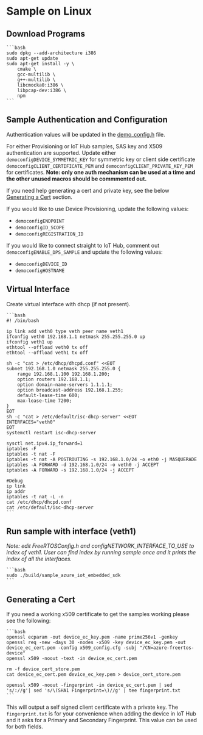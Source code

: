 # Sample on Linux

## Download Programs

    ```bash
    sudo dpkg --add-architecture i386
    sudo apt-get update
    sudo apt-get install -y \
        cmake \
        gcc-multilib \
        g++-multilib \
        libcmocka0:i386 \
        libpcap-dev:i386 \
        npm
    ```

## Sample Authentication and Configuration

Authentication values will be updated in the [demo_config.h](./demo/sample_azure_iot_embedded_sdk/demo_config.h) file.

For either Provisioning or IoT Hub samples, SAS key and X509 authentication are supported. Update either `democonfigDEVICE_SYMMETRIC_KEY` for symmetric key or client side certificate `democonfigCLIENT_CERTIFICATE_PEM` and `democonfigCLIENT_PRIVATE_KEY_PEM` for certificates. **Note: only one auth mechanism can be used at a time and the other unused macros should be commmented out.**

If you need help generating a cert and private key, see the below [Generating a Cert](#generating-a-cert) section.

If you would like to use Device Provisioning, update the following values:

- `democonfigENDPOINT`
- `democonfigID_SCOPE`
- `democonfigREGISTRATION_ID`

If you would like to connect straight to IoT Hub, comment out `democonfigENABLE_DPS_SAMPLE` and update the following values:

- `democonfigDEVICE_ID`
- `democonfigHOSTNAME`

## Virtual Interface

Create virtual interface with dhcp (if not present).

    ```bash
    #! /bin/bash

    ip link add veth0 type veth peer name veth1
    ifconfig veth0 192.168.1.1 netmask 255.255.255.0 up
    ifconfig veth1 up
    ethtool --offload veth0 tx off
    ethtool --offload veth1 tx off

    sh -c "cat > /etc/dhcp/dhcpd.conf" <<EOT
    subnet 192.168.1.0 netmask 255.255.255.0 {
        range 192.168.1.100 192.168.1.200;
        option routers 192.168.1.1;
        option domain-name-servers 1.1.1.1;
        option broadcast-address 192.168.1.255;
        default-lease-time 600;
        max-lease-time 7200;
    }
    EOT
    sh -c "cat > /etc/default/isc-dhcp-server" <<EOT
    INTERFACES="veth0"
    EOT
    systemctl restart isc-dhcp-server

    sysctl net.ipv4.ip_forward=1
    iptables -F
    iptables -t nat -F
    iptables -t nat -A POSTROUTING -s 192.168.1.0/24 -o eth0 -j MASQUERADE
    iptables -A FORWARD -d 192.168.1.0/24 -o veth0 -j ACCEPT
    iptables -A FORWARD -s 192.168.1.0/24 -j ACCEPT

    #Debug
    ip link
    ip addr
    iptables -t nat -L -n
    cat /etc/dhcp/dhcpd.conf
    cat /etc/default/isc-dhcp-server
    ```

## Run sample with interface (veth1)

*Note: edit FreeRTOSConfig.h  and configNETWORK_INTERFACE_TO_USE to index of veth1. User can find index by running sample once and it prints the index of all the interfaces.*

    ```bash
    sudo ./build/sample_azure_iot_embedded_sdk
    ```

## Generating a Cert

If you need a working x509 certificate to get the samples working please see the following:

    ```bash
    openssl ecparam -out device_ec_key.pem -name prime256v1 -genkey
    openssl req -new -days 30 -nodes -x509 -key device_ec_key.pem -out device_ec_cert.pem -config x509_config.cfg -subj "/CN=azure-freertos-device"
    openssl x509 -noout -text -in device_ec_cert.pem

    rm -f device_cert_store.pem
    cat device_ec_cert.pem device_ec_key.pem > device_cert_store.pem

    openssl x509 -noout -fingerprint -in device_ec_cert.pem | sed 's/://g'| sed 's/\(SHA1 Fingerprint=\)//g' | tee fingerprint.txt
    ```

This will output a self signed client certificate with a private key. The `fingerprint.txt` is for your convenience when adding the device in IoT Hub and it asks for a Primary and Secondary Fingerprint. This value can be used for both fields.
